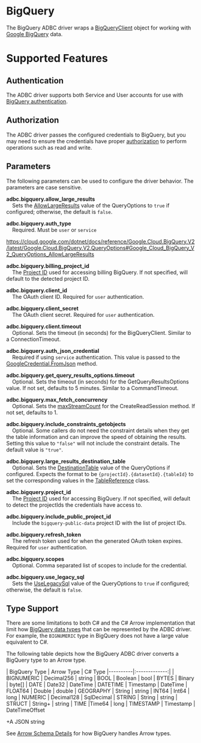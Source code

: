 <!--

 Licensed to the Apache Software Foundation (ASF) under one or more
 contributor license agreements.  See the NOTICE file distributed with
 this work for additional information regarding copyright ownership.
 The ASF licenses this file to You under the Apache License, Version 2.0
 (the "License"); you may not use this file except in compliance with
 the License.  You may obtain a copy of the License at

    http://www.apache.org/licenses/LICENSE-2.0

 Unless required by applicable law or agreed to in writing, software
 distributed under the License is distributed on an "AS IS" BASIS,
 WITHOUT WARRANTIES OR CONDITIONS OF ANY KIND, either express or implied.
 See the License for the specific language governing permissions and
 limitations under the License.

-->

# BigQuery
The BigQuery ADBC driver wraps a [BigQueryClient](https://cloud.google.com/dotnet/docs/reference/Google.Cloud.BigQuery.V2/latest/Google.Cloud.BigQuery.V2.BigQueryClient) object for working with [Google BigQuery](https://cloud.google.com/bigquery/) data.

# Supported Features

## Authentication

The ADBC driver supports both Service and User accounts for use with [BigQuery authentication](https://cloud.google.com/bigquery/docs/authentication/).

## Authorization

The ADBC driver passes the configured credentials to BigQuery, but you may need to ensure the credentials have proper [authorization](https://cloud.google.com/bigquery/docs/authorization/) to perform operations such as read and write.

## Parameters

The following parameters can be used to configure the driver behavior. The parameters are case sensitive.

**adbc.bigquery.allow_large_results**<br>
&nbsp;&nbsp;&nbsp;&nbsp;Sets the [AllowLargeResults](https://cloud.google.com/dotnet/docs/reference/Google.Cloud.BigQuery.V2/latest/Google.Cloud.BigQuery.V2.QueryOptions#Google_Cloud_BigQuery_V2_QueryOptions_AllowLargeResults) value of the QueryOptions to `true` if configured; otherwise, the default is `false`.

**adbc.bigquery.auth_type**<br>
&nbsp;&nbsp;&nbsp;&nbsp;Required. Must be `user` or `service`

https://cloud.google.com/dotnet/docs/reference/Google.Cloud.BigQuery.V2/latest/Google.Cloud.BigQuery.V2.QueryOptions#Google_Cloud_BigQuery_V2_QueryOptions_AllowLargeResults

**adbc.bigquery.billing_project_id**<br>
&nbsp;&nbsp;&nbsp;&nbsp;The [Project ID](https://cloud.google.com/resource-manager/docs/creating-managing-projects) used for accessing billing BigQuery. If not specified, will default to the detected project ID.

**adbc.bigquery.client_id**<br>
&nbsp;&nbsp;&nbsp;&nbsp;The OAuth client ID. Required for `user` authentication.

**adbc.bigquery.client_secret**<br>
&nbsp;&nbsp;&nbsp;&nbsp;The OAuth client secret. Required for `user` authentication.

**adbc.bigquery.client.timeout**<br>
&nbsp;&nbsp;&nbsp;&nbsp;Optional. Sets the timeout (in seconds) for the BigQueryClient. Similar to a ConnectionTimeout.

**adbc.bigquery.auth_json_credential**<br>
&nbsp;&nbsp;&nbsp;&nbsp;Required if using `service` authentication. This value is passed to the [GoogleCredential.FromJson](https://cloud.google.com/dotnet/docs/reference/Google.Apis/latest/Google.Apis.Auth.OAuth2.GoogleCredential#Google_Apis_Auth_OAuth2_GoogleCredential_FromJson_System_String) method.

**adbc.bigquery.get_query_results_options.timeout**<br>
&nbsp;&nbsp;&nbsp;&nbsp;Optional. Sets the timeout (in seconds) for the GetQueryResultsOptions value. If not set, defaults to 5 minutes. Similar to a CommandTimeout.

**adbc.bigquery.max_fetch_concurrency**<br>
&nbsp;&nbsp;&nbsp;&nbsp;Optional. Sets the [maxStreamCount](https://cloud.google.com/dotnet/docs/reference/Google.Cloud.BigQuery.Storage.V1/latest/Google.Cloud.BigQuery.Storage.V1.BigQueryReadClient#Google_Cloud_BigQuery_Storage_V1_BigQueryReadClient_CreateReadSession_System_String_Google_Cloud_BigQuery_Storage_V1_ReadSession_System_Int32_Google_Api_Gax_Grpc_CallSettings_) for the CreateReadSession method. If not set, defaults to 1.

**adbc.bigquery.include_constraints_getobjects**<br>
&nbsp;&nbsp;&nbsp;&nbsp;Optional. Some callers do not need the constraint details when they get the table information and can improve the speed of obtaining the results. Setting this value to `"false"` will not include the constraint details. The default value is `"true"`.

**adbc.bigquery.large_results_destination_table**<br>
&nbsp;&nbsp;&nbsp;&nbsp;Optional. Sets the [DestinationTable](https://cloud.google.com/dotnet/docs/reference/Google.Cloud.BigQuery.V2/latest/Google.Cloud.BigQuery.V2.QueryOptions#Google_Cloud_BigQuery_V2_QueryOptions_DestinationTable) value of the QueryOptions if configured. Expects the format to be `{projectId}.{datasetId}.{tableId}` to set the corresponding values in the [TableReference](https://github.com/googleapis/google-api-dotnet-client/blob/6c415c73788b848711e47c6dd33c2f93c76faf97/Src/Generated/Google.Apis.Bigquery.v2/Google.Apis.Bigquery.v2.cs#L9348) class.

**adbc.bigquery.project_id**<br>
&nbsp;&nbsp;&nbsp;&nbsp;The [Project ID](https://cloud.google.com/resource-manager/docs/creating-managing-projects) used for accessing BigQuery. If not specified, will default to detect the projectIds the credentials have access to.

**adbc.bigquery.include_public_project_id**<br>
&nbsp;&nbsp;&nbsp;&nbsp;Include the `bigquery-public-data` project ID with the list of project IDs.

**adbc.bigquery.refresh_token**<br>
&nbsp;&nbsp;&nbsp;&nbsp;The refresh token used for when the generated OAuth token expires. Required for `user` authentication.

**adbc.bigquery.scopes**<br>
&nbsp;&nbsp;&nbsp;&nbsp;Optional. Comma separated list of scopes to include for the credential.

**adbc.bigquery.use_legacy_sql**<br>
&nbsp;&nbsp;&nbsp;&nbsp;Sets the [UseLegacySql](https://cloud.google.com/dotnet/docs/reference/Google.Cloud.BigQuery.V2/latest/Google.Cloud.BigQuery.V2.QueryOptions#Google_Cloud_BigQuery_V2_QueryOptions_UseLegacySql) value of the QueryOptions to `true` if configured; otherwise, the default is `false`.


## Type Support

There are some limitations to both C# and the C# Arrow implementation that limit how [BigQuery data types](https://cloud.google.com/bigquery/docs/reference/standard-sql/data-types) that can be represented by the ADBC driver. For example, the `BIGNUMERIC` type in BigQuery does not have a large value equivalent to C#.

The following table depicts how the BigQuery ADBC driver converts a BigQuery type to an Arrow type.

|  BigQuery Type   |      Arrow Type   | C# Type
|----------|:-------------:|
| BIGNUMERIC |    Decimal256    | string
| BOOL |    Boolean   | bool
| BYTES |    Binary   | byte[]
| DATE |    Date32   | DateTime
| DATETIME |    Timestamp   | DateTime
| FLOAT64 |    Double   | double
| GEOGRAPHY |    String   | string
| INT64 |    Int64   | long
| NUMERIC |    Decimal128   | SqlDecimal
| STRING |    String   | string
| STRUCT |    String+   | string
| TIME |Time64   | long
| TIMESTAMP |    Timestamp   | DateTimeOffset

+A JSON string

See [Arrow Schema Details](https://cloud.google.com/bigquery/docs/reference/storage/#arrow_schema_details) for how BigQuery handles Arrow types.
